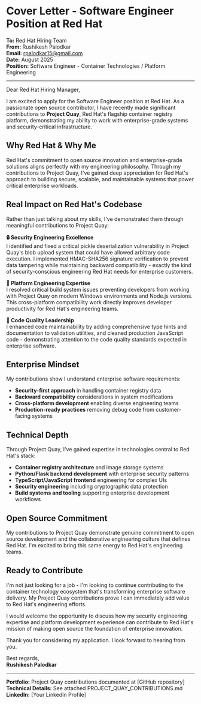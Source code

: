# Cover Letter - Software Engineer Position at Red Hat

**To:** Red Hat Hiring Team  
**From:** Rushikesh Palodkar  
**Email:** rpalodkar15@gmail.com  
**Date:** August 2025  
**Position:** Software Engineer - Container Technologies / Platform Engineering

---

Dear Red Hat Hiring Manager,

I am excited to apply for the Software Engineer position at Red Hat. As a passionate open source contributor, I have recently made significant contributions to **Project Quay**, Red Hat's flagship container registry platform, demonstrating my ability to work with enterprise-grade systems and security-critical infrastructure.

## Why Red Hat & Why Me

Red Hat's commitment to open source innovation and enterprise-grade solutions aligns perfectly with my engineering philosophy. Through my contributions to Project Quay, I've gained deep appreciation for Red Hat's approach to building secure, scalable, and maintainable systems that power critical enterprise workloads.

## Real Impact on Red Hat's Codebase

Rather than just talking about my skills, I've demonstrated them through meaningful contributions to Project Quay:

**🔒 Security Engineering Excellence**  
I identified and fixed a critical pickle deserialization vulnerability in Project Quay's blob upload system that could have allowed arbitrary code execution. I implemented HMAC-SHA256 signature verification to prevent data tampering while maintaining backward compatibility - exactly the kind of security-conscious engineering Red Hat needs for enterprise customers.

**🔧 Platform Engineering Expertise**  
I resolved critical build system issues preventing developers from working with Project Quay on modern Windows environments and Node.js versions. This cross-platform compatibility work directly improves developer productivity for Red Hat's engineering teams.

**📝 Code Quality Leadership**  
I enhanced code maintainability by adding comprehensive type hints and documentation to validation utilities, and cleaned production JavaScript code - demonstrating attention to the code quality standards expected in enterprise software.

## Enterprise Mindset

My contributions show I understand enterprise software requirements:
- **Security-first approach** in handling container registry data
- **Backward compatibility** considerations in system modifications  
- **Cross-platform development** enabling diverse engineering teams
- **Production-ready practices** removing debug code from customer-facing systems

## Technical Depth

Through Project Quay, I've gained expertise in technologies central to Red Hat's stack:
- **Container registry architecture** and image storage systems
- **Python/Flask backend development** with enterprise security patterns
- **TypeScript/JavaScript frontend** engineering for complex UIs
- **Security engineering** including cryptographic data protection
- **Build systems and tooling** supporting enterprise development workflows

## Open Source Commitment

My contributions to Project Quay demonstrate genuine commitment to open source development and the collaborative engineering culture that defines Red Hat. I'm excited to bring this same energy to Red Hat's engineering teams.

## Ready to Contribute

I'm not just looking for a job - I'm looking to continue contributing to the container technology ecosystem that's transforming enterprise software delivery. My Project Quay contributions prove I can immediately add value to Red Hat's engineering efforts.

I would welcome the opportunity to discuss how my security engineering expertise and platform development experience can contribute to Red Hat's mission of making open source the foundation of enterprise innovation.

Thank you for considering my application. I look forward to hearing from you.

Best regards,  
**Rushikesh Palodkar**

---

**Portfolio:** Project Quay contributions documented at [GitHub repository]  
**Technical Details:** See attached PROJECT_QUAY_CONTRIBUTIONS.md  
**LinkedIn:** [Your LinkedIn Profile]